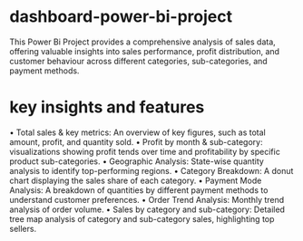 # dashboard-power-bi-project
This Power Bi Project provides a comprehensive analysis of sales data, offering valuable insights into sales performance, profit distribution, and customer behaviour across different categories, sub-categories, and payment methods.

# key insights and features
•	Total sales & key metrics: An overview of key figures, such as total amount, profit, and quantity sold.
•	Profit by month & sub-category: visualizations showing profit tends over time and profitability by specific product sub-categories.
•	Geographic Analysis: State-wise quantity analysis to identify top-performing regions.
•	Category Breakdown: A donut chart displaying the sales share of each category.
•	Payment Mode Analysis: A breakdown of quantities by different payment methods to understand customer preferences.
•	Order Trend Analysis: Monthly trend analysis of order volume.
•	Sales by category and sub-category: Detailed tree map analysis of category and sub-category sales, highlighting top sellers.

